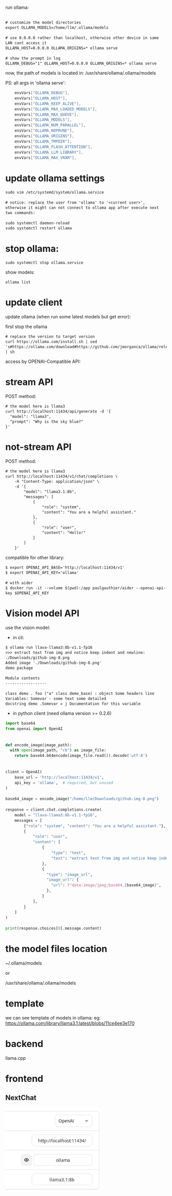 run ollama:

```shell

# customize the model directories
export OLLAMA_MODELS=/home/llm/.ollama/models

# use 0.0.0.0 rather than localhost, otherwise other device in same LAN cant access it
OLLAMA_HOST=0.0.0.0 OLLAMA_ORIGINS=* ollama serve

# show the prompt in log
OLLAMA_DEBUG="1" OLLAMA_HOST=0.0.0.0 OLLAMA_ORIGINS=* ollama serve
```

now, the path of models is located in: /usr/share/ollama/.ollama/models

PS: all args in 'ollama serve':

```go
    envVars["OLLAMA_DEBUG"],
    envVars["OLLAMA_HOST"],
    envVars["OLLAMA_KEEP_ALIVE"],
    envVars["OLLAMA_MAX_LOADED_MODELS"],
    envVars["OLLAMA_MAX_QUEUE"],
    envVars["OLLAMA_MODELS"],
    envVars["OLLAMA_NUM_PARALLEL"],
    envVars["OLLAMA_NOPRUNE"],
    envVars["OLLAMA_ORIGINS"],
    envVars["OLLAMA_TMPDIR"],
    envVars["OLLAMA_FLASH_ATTENTION"],
    envVars["OLLAMA_LLM_LIBRARY"],
    envVars["OLLAMA_MAX_VRAM"],

```

# update ollama settings

```shell
sudo vim /etc/systemd/system/ollama.service

# notice: replace the user from 'ollama' to '<current user>', otherwise it might can not connect to ollama app after execute next two commands:

sudo systemctl daemon-reload
sudo systemctl restart ollama
```



# stop ollama:

```shell
sudo systemctl stop ollama.service

```

show models:

```shell
ollama list
```

# update client

update ollama (when run some latest models but get error):

first stop the ollama

```shell
# replace the version to target version
curl https://ollama.com/install.sh | sed 's#https://ollama.com/download#https://github.com/jmorganca/ollama/releases/download/v0.3.10#' | sh
```

access by OPENAI-Compatible API:



# stream API

POST method:

```shell
# the model here is llama3
curl http://localhost:11434/api/generate -d '{
  "model": "llama3",
  "prompt": "Why is the sky blue?"
}'
```

# not-stream API

POST method:

```shell
# the model here is llama3
curl http://localhost:11434/v1/chat/completions \
    -H "Content-Type: application/json" \
    -d '{
        "model": "llama3.1:8b",
        "messages": [
            {
                "role": "system",
                "content": "You are a helpful assistant."
            },
            {
                "role": "user",
                "content": "Hello!"
            }
        ]
    }'
```

compatible for other library:

```shell
$ export OPENAI_API_BASE='http://localhost:11434/v1'
$ export OPENAI_API_KEY='ollama'

# with aider
$ docker run -it --volume $(pwd):/app paulgauthier/aider --openai-api-key $OPENAI_API_KEY
```

# Vision model API

use the vision model:

- in cli:

```
$ ollama run llava-llama3:8b-v1.1-fp16
>>> extract text from img and notice keep indent and newline: ./Downloads/github-img-8.png
Added image './Downloads/github-img-8.png'
demo package

Module contents
------------------

class demo . foo ("a" class demo_base) : object Some headers line Variables: Somevar - some text some detailed 
docstring demo .Somevar = j Documentation for this variable
```

- in python client (need ollama version >= 0.2.6)

```python
import base64
from openai import OpenAI


def encode_image(image_path):
  with open(image_path, "rb") as image_file:
    return base64.b64encode(image_file.read()).decode('utf-8')


client = OpenAI(
    base_url = 'http://localhost:11434/v1',
    api_key = 'ollama',  # required, but unused
)

base64_image = encode_image("/home/llm/Downloads/github-img-8.png")

response = client.chat.completions.create(
    model = "llava-llama3:8b-v1.1-fp16",
    messages = [
        {"role": "system", "content": "You are a helpful assistant."},
        {
            "role": "user",
            "content": [
                {
                    "type": "text",
                    "text": "extract text from img and notice keep indent and newline"
                },
                {
                  "type": "image_url",
                  "image_url": {
                    "url": f"data:image/jpeg;base64,{base64_image}",
                  },
                }
            ],
        }
    ]
)

print(response.choices[0].message.content)
```

# the model files location

~/.ollama/models

or

/usr/share/ollama/.ollama/models

# template


we can see template of models in ollama: eg: https://ollama.com/library/llama3.1:latest/blobs/11ce4ee3e170


# backend

llama.cpp

# frontend

## NextChat

![image](_imgs/next-chat.png)
